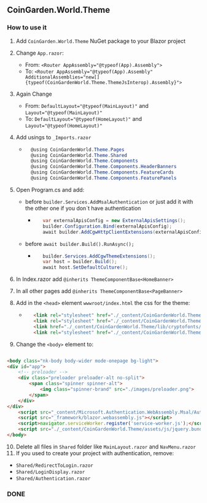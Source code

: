 ## CoinGarden.World.Theme

### How to use it 

1. Add `CoinGarden.World.Theme` NuGet package to your Blazor project 
2. Change `App.razor`: 
   - From: `<Router AppAssembly="@typeof(App).Assembly">`
   - To: `<Router AppAssembly="@typeof(App).Assembly" AdditionalAssemblies="new[]{typeof(CoinGardenWorld.Theme.ThemeJsInterop).Assembly}">`
3. Again Change
   - From: `DefaultLayout="@typeof(MainLayout)"` and `Layout="@typeof(MainLayout)"`
   - To: `DefaultLayout="@typeof(HomeLayout)"` and `Layout="@typeof(HomeLayout)"`

4. Add usings to `_Imports.razor`
   -  ```c#
		@using CoinGardenWorld.Theme.Pages
		@using CoinGardenWorld.Theme.Shared
		@using CoinGardenWorld.Theme.Components
		@using CoinGardenWorld.Theme.Components.HeaderBanners
		@using CoinGardenWorld.Theme.Components.FeatureCards
		@using CoinGardenWorld.Theme.Components.FeaturePanels
		```
5. Open Program.cs and add: 
	- before `builder.Services.AddMsalAuthentication` or just add it with the other one if you don`t have authentication
	   - ```c# 	   
			var externalApisConfig = new ExternalApisSettings();
			builder.Configuration.Bind(externalApisConfig);
			await builder.AddCgwHttpClientExtensions(externalApisConfig);
	     ```
	- before `await builder.Build().RunAsync();`
	   - ```c#   
			builder.Services.AddCgwThemeExtensions();
			var host = builder.Build();
			await host.SetDefaultCulture();
			```
6. In Index.razor add `@inherits ThemeComponentBase<HomeBanner>`
7. In all other pages add `@inherits ThemeComponentBase<PageBanner>` 
8. Add in the `<head>` element `wwwroot/index.html` the css for the theme:
   - ```html		
		<link rel="stylesheet" href="./_content/CoinGardenWorld.Theme/assets/css/vendor.bundle.css?ver=210">
		<link rel="stylesheet" href="./_content/CoinGardenWorld.Theme/assets/css/style-zinnia.css?ver=210">
		<link href="./_content/CoinGardenWorld.Theme/lib/cryptofonts/cryptofont/cryptofont.css" rel="stylesheet" />
		<link rel="stylesheet" href="./_content/CoinGardenWorld.Theme/assets/css/theme.css?ver=210">
	   ```
9. Change the `<body>` element to: 
```html

<body class="nk-body body-wider mode-onepage bg-light">
<div id="app">
    <!-- preloader -->
    <div class="preloader preloader-alt no-split">
        <span class="spinner spinner-alt">
            <img class="spinner-brand" src="./images/preloader.png">
        </span>
    </div>
</div>
	<script src="_content/Microsoft.Authentication.WebAssembly.Msal/AuthenticationService.js"></script>
	<script src="_framework/blazor.webassembly.js"></script>
	<script>navigator.serviceWorker.register('service-worker.js');</script>
	<script src="./_content/CoinGardenWorld.Theme/assets/js/jquery.bundle.js?ver=210"></script>
</body>
```
10. Delete all files in `Shared` folder like `MainLayout.razor` and `NavMenu.razor` 
10. If you used to create your project with authentication, remove:
   - `Shared/RedirectToLogin.razor` 
   - `Shared/LoginDisplay.razor`
   - `Shared/Authentication.razor`

### DONE